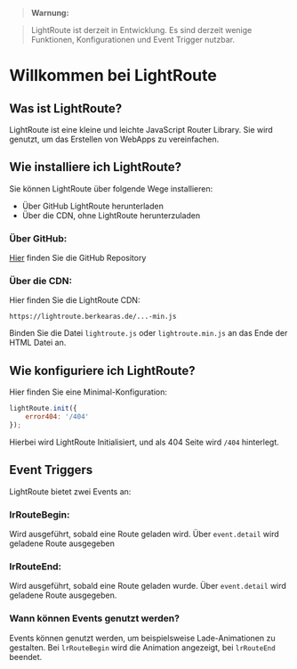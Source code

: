 > **Warnung:**

> LightRoute ist derzeit in Entwicklung. Es sind derzeit wenige Funktionen, Konfigurationen und Event Trigger nutzbar.

# **Willkommen bei LightRoute**

## Was ist LightRoute?
LightRoute ist eine kleine und leichte JavaScript Router Library. Sie wird genutzt, um das Erstellen von WebApps zu vereinfachen.

## Wie installiere ich LightRoute?
Sie können LightRoute über folgende Wege installieren:

 - Über GitHub LightRoute herunterladen
 - Über die CDN, ohne LightRoute herunterzuladen

### Über GitHub:
[Hier](#https://github.com/) finden Sie die GitHub Repository

### Über die CDN:
Hier finden Sie die LightRoute CDN:
```
https://lightroute.berkearas.de/...-min.js
```

Binden Sie die Datei ``lightroute.js`` oder ``lightroute.min.js`` an das Ende der HTML Datei an.

## Wie konfiguriere ich LightRoute?

Hier finden Sie eine Minimal-Konfiguration:

```javascript
lightRoute.init({
	error404: '/404'
});
```

Hierbei wird LightRoute Initialisiert, und als 404 Seite wird `/404` hinterlegt.

## Event Triggers

LightRoute bietet zwei Events an:

### lrRouteBegin:
Wird ausgeführt, sobald eine Route geladen wird.
Über ``event.detail`` wird geladene Route ausgegeben

### lrRouteEnd:
Wird ausgeführt, sobald eine Route geladen wurde.
Über ``event.detail`` wird geladene Route ausgegeben.

### Wann können Events genutzt werden?
Events können genutzt werden, um beispielsweise Lade-Animationen zu gestalten.
Bei `lrRouteBegin` wird die Animation angezeigt, bei `lrRouteEnd` beendet.